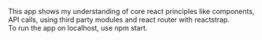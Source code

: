 This app shows my understanding of core react principles like components, API calls, using third party modules and react router with reactstrap.<br>To run the app on localhost, use npm start.
